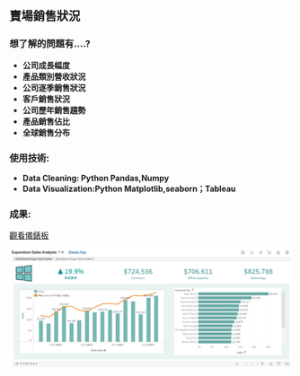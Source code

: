 ## 賣場銷售狀況
### 想了解的問題有....?
* **公司成長幅度**
* **產品類別營收狀況**
* **公司逐季銷售狀況**
* **客戶銷售狀況**
* **公司歷年銷售趨勢**
* **產品銷售佔比**
* **全球銷售分布**

### 使用技術:
* **Data Cleaning: Python Pandas,Numpy**
* **Data Visualization:Python Matplotlib,seaborn；Tableau**

### 成果:
[觀看儀錶板](https://public.tableau.com/shared/JPRJ3Y9TC?:display_count=n&:origin=viz_share_link)

![GitHub Icon](superstore_sales_t.PNG)
